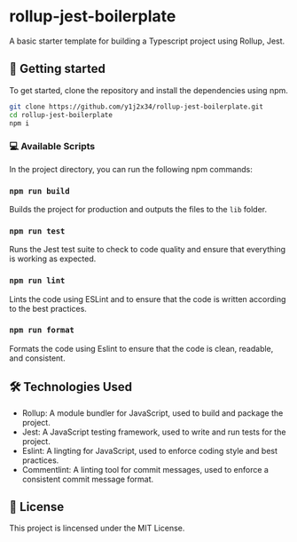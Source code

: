 # rollup-jest-boilerplate

A basic starter template for building a Typescript project using Rollup, Jest.

## 🚀 Getting started

To get started, clone the repository and install the dependencies using npm.

```bash
git clone https://github.com/y1j2x34/rollup-jest-boilerplate.git
cd rollup-jest-boilerplate
npm i
```

### 💻 Available Scripts

In the project directory, you can run the following npm commands:

### `npm run build`

Builds the project for production and outputs the files to the `lib` folder.

### `npm run test`

Runs the Jest test suite to check to code quality and ensure that everything is working as expected.

### `npm run lint`

Lints the code using ESLint and to ensure that the code is written according to the best practices.

### `npm run format`

Formats the code using Eslint to ensure that the code is clean, readable, and consistent.

## 🛠️ Technologies Used

- Rollup: A module bundler for JavaScript, used to build and package the project.
- Jest: A JavaScript testing framework, used to write and run tests for the project.
- Eslint: A lingting for JavaScript, used to enforce coding style and best practices.
- Commentlint: A linting tool for commit messages, used to enforce a consistent commit message format.

## 📃 License

This project is lincensed under the MIT License.
